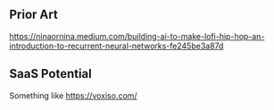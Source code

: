 ## Prior Art

https://ninaornina.medium.com/building-ai-to-make-lofi-hip-hop-an-introduction-to-recurrent-neural-networks-fe245be3a87d

## SaaS Potential

Something like https://voxiso.com/
